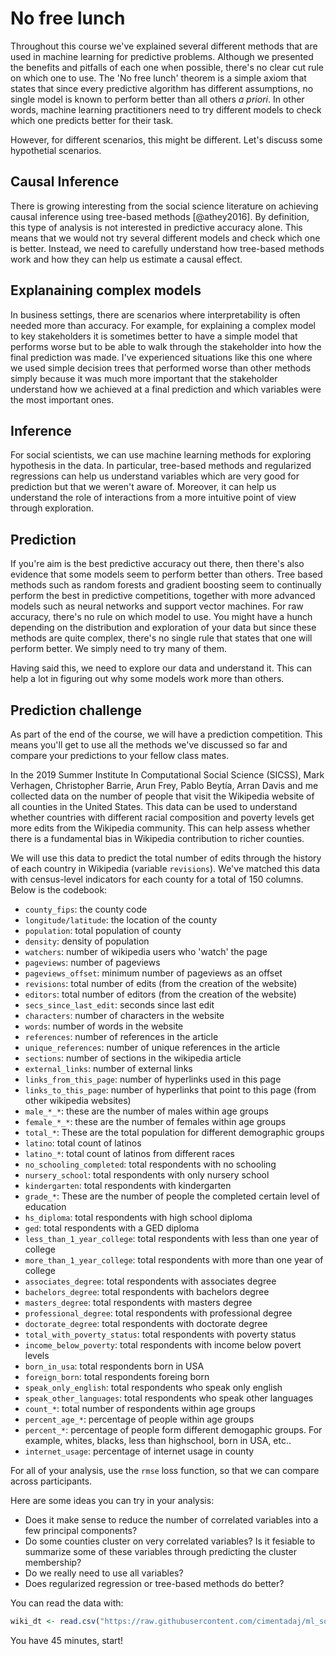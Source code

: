 # No free lunch



Throughout this course we've explained several different methods that are used in machine learning for predictive problems. Although we presented the benefits and pitfalls of each one when possible, there's no clear cut rule on which one to use. The 'No free lunch' theorem is a simple axiom that states that since every predictive algorithm has different assumptions, no single model is known to perform better than all others *a priori*. In other words, machine learning practitioners need to try different models to check which one predicts better for their task. 

However, for different scenarios, this might be different. Let's discuss some hypothetial scenarios.

## Causal Inference

There is growing interesting from the social science literature on achieving causal inference using tree-based methods [@athey2016]. By definition, this type of analysis is not interested in predictive accuracy alone. This means that we would not try several different models and check which one is better. Instead, we need to carefully understand how tree-based methods work and how they can help us estimate a causal effect. 

## Explanaining complex models

In business settings, there are scenarios where interpretability is often needed more than accuracy. For example, for explaining a complex model to key stakeholders it is sometimes better to have a simple model that performs worse but to be able to walk through the stakeholder into how the final prediction was made. I've experienced situations like this one where we used simple decision trees that performed worse than other methods simply because it was much more important that the stakeholder understand how we achieved at a final prediction and which variables were the most important ones.


## Inference

For social scientists, we can use machine learning methods for exploring hypothesis in the data. In particular, tree-based methods and regularized regressions can help us understand variables which are very good for prediction but that we weren't aware of. Moreover, it can help us understand the role of interactions from a more intuitive point of view through exploration.

## Prediction

If you're aim is the best predictive accuracy out there, then there's also evidence that some models seem to perform better than others. Tree based methods such as random forests and gradient boosting seem to continually perform the best in predictive competitions, together with more advanced models such as neural networks and support vector machines. For raw accuracy, there's no rule on which model to use. You might have a hunch depending on the distribution and exploration of your data but since these methods are quite complex, there's no single rule that states that one will perform better. We simply need to try many of them.

Having said this, we need to explore our data and understand it. This can help a lot in figuring out why some models work more than others.


## Prediction challenge

As part of the end of the course, we will have a prediction competition. This means you'll get to use all the methods we've discussed so far and compare your predictions to your fellow class mates. 

In the 2019 Summer Institute In Computational Social Science (SICSS), Mark Verhagen, Christopher Barrie, Arun Frey, Pablo Beytía, Arran Davis and me collected data on the number of people that visit the Wikipedia website of all counties in the United States. This data can be used to understand whether countries with different racial composition and poverty levels get more edits from the Wikipedia community. This can help assess whether there is a fundamental bias in Wikipedia contribution to richer counties.

We will use this data to predict the total number of edits through the history of each country in Wikipedia (variable `revisions`). We've matched this data with census-level indicators for each county for a total of 150 columns. Below is the codebook:

* `county_fips`: the county code
* `longitude/latitude`: the location of the county
* `population`: total population of county
* `density`: density of population
* `watchers`: number of wikipedia users who 'watch' the page
* `pageviews`: number of pageviews
* `pageviews_offset`: minimum number of pageviews as an offset
* `revisions`: total number of edits (from the creation of the website)
* `editors`: total number of editors (from the creation of the website)
* `secs_since_last_edit`: seconds since last edit
* `characters`: number of characters in the website
* `words`: number of words in the website
* `references`: number of references in the article
* `unique_references`: number of unique references in the article
* `sections`: number of sections in the wikipedia article
* `external_links`: number of external links
* `links_from_this_page`: number of hyperlinks used in this page
* `links_to_this_page`: number of hyperlinks that point to this page (from other wikipedia websites)
* `male_*_*`: these are the number of males within age groups
* `female_*_*`: these are the number of females within age groups
* `total_*`: These are the total population for different demographic groups
* `latino`: total count of latinos
* `latino_*`: total count of latinos from different races
* `no_schooling_completed`: total respondents with no schooling
* `nursery_school`: total respondents with only nursery school
* `kindergarten`: total respondents with kindergarten
* `grade_*`: These are the number of people the completed certain level of education
* `hs_diploma`: total respondents with high school diploma
* `ged`: total respondents with a GED diploma
* `less_than_1_year_college`: total respondents with less than one year of college
* `more_than_1_year_college`: total respondents with more than one year of college
* `associates_degree`: total respondents with associates degree
* `bachelors_degree`: total respondents with bachelors degree
* `masters_degree`: total respondents with masters degree
* `professional_degree`: total respondents with professional degree
* `doctorate_degree`: total respondents with doctorate degree
* `total_with_poverty_status`: total respondents with poverty status
* `income_below_poverty`: total respondents with income below povert levels
* `born_in_usa`: total respondents born in USA
* `foreign_born`: total respondents foreing born
* `speak_only_english`: total respondents who speak only english
* `speak_other_languages`: total respondents who speak other languages
* `count_*`: total number of respondents within age groups
* `percent_age_*`: percentage of people within age groups
* `percent_*`: percentage of people form different demogaphic groups. For example, whites, blacks, less than highschool, born in USA, etc..
* `internet_usage`: percentage of internet usage in county


For all of your analysis, use the `rmse` loss function, so that we can compare across participants.

Here are some ideas you can try in your analysis:

* Does it make sense to reduce the number of correlated variables into a few principal components?
* Do some counties cluster on very correlated variables? Is it fesiable to summarize some of these variables through predicting the cluster membership?
* Do we really need to use all variables?
* Does regularized regression or tree-based methods do better?

You can read the data with:


```r
wiki_dt <- read.csv("https://raw.githubusercontent.com/cimentadaj/ml_socsci/master/data/wikipedia_final.csv")
```

You have 45 minutes, start!
